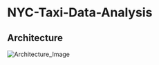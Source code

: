 # NYC-Taxi-Data-Analysis

## Architecture 


![Architecture_Image](https://github.com/user-attachments/assets/f46d234a-3396-4afa-a6b6-50321ad4a770)
